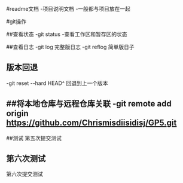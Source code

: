 #readme文档
-项目说明文档
-一般都与项目放在一起

#git操作

##查看状态
-git status
-查看工作区和暂存区的状态

##查看日志
-git log 完整版日志
-git reflog 简单版日子

## 版本回退
-git reset --hard HEAD^ 回退到上一个版本

##将本地仓库与远程仓库关联
-git remote add origin https://github.com/Chrismisdiisidisj/GP5.git
-

##测试
第五次提交测试

## 第六次测试
第六次提交测试